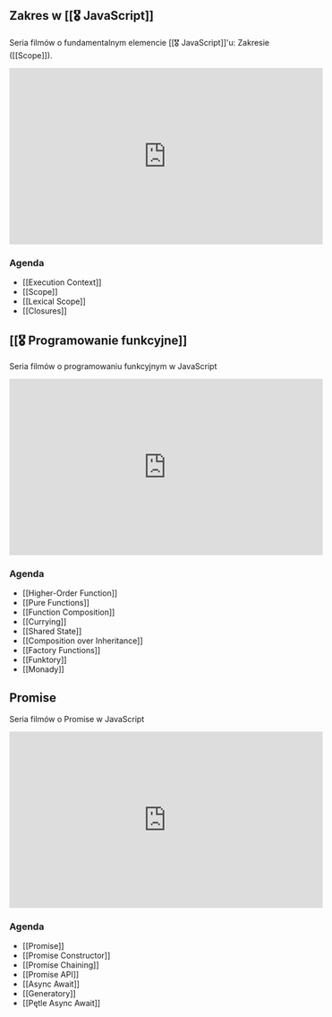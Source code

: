 ## Zakres w [[🎖️ JavaScript]]
Seria filmów o fundamentalnym elemencie [[🎖️ JavaScript]]'u: Zakresie ([[Scope]]). 

<iframe width="560" height="315" src="https://www.youtube.com/embed/videoseries?list=PLjHmWifVUNMKO1xl1LfOhE3d-4akRX9aJ" title="YouTube video player" frameborder="0" allow="accelerometer; autoplay; clipboard-write; encrypted-media; gyroscope; picture-in-picture" allowfullscreen></iframe>

### Agenda
- [[Execution Context]]
- [[Scope]]
- [[Lexical Scope]]
- [[Closures]]

## [[🎖️ Programowanie funkcyjne]]
Seria filmów o programowaniu funkcyjnym w JavaScript 

<iframe width="560" height="315" src="https://www.youtube.com/embed/videoseries?list=PLjHmWifVUNMLR1Oz3WYK7XRLEY5LvSOPu" title="YouTube video player" frameborder="0" allow="accelerometer; autoplay; clipboard-write; encrypted-media; gyroscope; picture-in-picture" allowfullscreen></iframe>

### Agenda
- [[Higher-Order Function]]
- [[Pure Functions]]
- [[Function Composition]]
- [[Currying]]
- [[Shared State]]
- [[Composition over Inheritance]]
- [[Factory Functions]]
- [[Funktory]]
- [[Monady]]

## Promise
Seria filmów o Promise w JavaScript

<iframe width="560" height="315" src="https://www.youtube.com/embed/videoseries?list=PLjHmWifVUNMLOfSdeSSEGgSXebPXL7Z3Q" title="YouTube video player" frameborder="0" allow="accelerometer; autoplay; clipboard-write; encrypted-media; gyroscope; picture-in-picture" allowfullscreen></iframe>

### Agenda
- [[Promise]]
- [[Promise Constructor]]
- [[Promise Chaining]]
- [[Promise API]]
- [[Async Await]]
- [[Generatory]]
- [[Pętle Async Await]]
